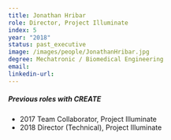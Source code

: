 ```yaml
---
title: Jonathan Hribar
role: Director, Project Illuminate
index: 5
year: "2018"
status: past_executive
image: /images/people/JonathanHribar.jpg
degree: Mechatronic / Biomedical Engineering
email:
linkedin-url:
---
```

##### Previous roles with CREATE

- 2017 Team Collaborator, Project Illuminate
- 2018 Director (Technical), Project Illuminate
